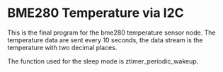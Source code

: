 # BME280 Temperature via I2C

This is the final program for the bme280 temperature sensor node. 
The temperature data are sent every 10 seconds, the data stream is the temperature with two decimal places.

The function used for the sleep mode is ztimer_periodic_wakeup.